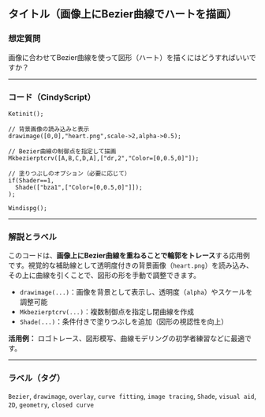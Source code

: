 
## タイトル（画像上にBezier曲線でハートを描画）

### 想定質問

画像に合わせてBezier曲線を使って図形（ハート）を描くにはどうすればいいですか？

---

### コード（CindyScript）

```cindy
Ketinit();

// 背景画像の読み込みと表示
drawimage([0,0],"heart.png",scale->2,alpha->0.5);

// Bezier曲線の制御点を指定して描画
Mkbezierptcrv([A,B,C,D,A],["dr,2","Color=[0,0.5,0]"]);

// 塗りつぶしのオプション（必要に応じて）
if(Shader==1,
  Shade(["bza1",["Color=[0,0.5,0]"]]);
);

Windispg();
````

---

### 解説とラベル

このコードは、**画像上にBezier曲線を重ねることで輪郭をトレース**する応用例です。視覚的な補助線として透明度付きの背景画像（`heart.png`）を読み込み、その上に曲線を引くことで、図形の形を手動で調整できます。

* `drawimage(...)`：画像を背景として表示し、透明度（`alpha`）やスケールを調整可能
* `Mkbezierptcrv(...)`：複数制御点を指定し閉曲線を作成
* `Shade(...)`：条件付きで塗りつぶしを追加（図形の視認性を向上）

**活用例：**
ロゴトレース、図形模写、曲線モデリングの初学者練習などに最適です。

---

### ラベル（タグ）

`Bezier`, `drawimage`, `overlay`, `curve fitting`, `image tracing`, `Shade`, `visual aid`, `2D`, `geometry`, `closed curve`

```
